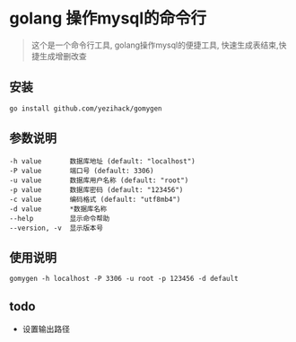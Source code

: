 # golang 操作mysql的命令行
> 这个是一个命令行工具,
golang操作mysql的便捷工具, 快速生成表结束,快捷生成增删改查

## 安装
```
go install github.com/yezihack/gomygen
```

## 参数说明
```
-h value       数据库地址 (default: "localhost")
-P value       端口号 (default: 3306)
-u value       数据库用户名称 (default: "root")
-p value       数据库密码 (default: "123456")
-c value       编码格式 (default: "utf8mb4")
-d value       *数据库名称
--help         显示命令帮助
--version, -v  显示版本号
```

## 使用说明
```
gomygen -h localhost -P 3306 -u root -p 123456 -d default
```

## todo
- 设置输出路径